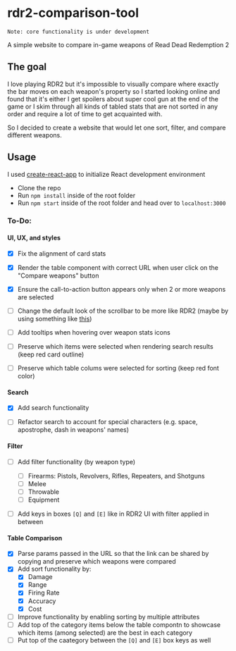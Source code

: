 # rdr2-comparison-tool 
`Note: core functionality is under development`

A simple website to compare in-game weapons of Read Dead Redemption 2

## The goal
I love playing RDR2 but it's impossible to visually compare where exactly the bar moves on each weapon's property so I started looking online and found that it's either I get spoilers about super cool gun at the end of the game or I skim through all kinds of tabled stats that are not sorted in any order and require a lot of time to get acquainted with.

So I decided to create a website that would let one sort, filter, and compare different weapons.

## Usage
I used [create-react-app](https://github.com/facebook/create-react-app) to initialize React development environment
* Clone the repo
* Run `npm install` inside of the root folder
* Run `npm start` inside of the root folder and head over to `localhost:3000`

### To-Do:

#### UI, UX, and styles
- [x] Fix the alignment of card stats
- [x] Render the table component with correct URL when user click on the "Compare weapons" button
- [x] Ensure the call-to-action button appears only when 2 or more weapons are selected
- [ ] Change the default look of the scrollbar to be more like RDR2 (maybe by using something like [this](https://github.com/malte-wessel/react-custom-scrollbars))
- [ ] Add tooltips when hovering over weapon stats icons
- [ ] Preserve which items were selected when rendering search results (keep red card outline)
- [ ] Preserve which table colums were selected for sorting (keep red font color)


#### Search
- [x] Add search functionality
- [ ] Refactor search to account for special characters (e.g. space, apostrophe, dash in weapons' names)


#### Filter
- [ ] Add filter functionality (by weapon type) 
  - [ ] Firearms: Pistols, Revolvers, Rifles, Repeaters, and Shotguns
  - [ ] Melee
  - [ ] Throwable
  - [ ] Equipment
- [ ] Add keys in boxes `[Q]` and `[E]` like in RDR2 UI with filter applied in between


#### Table Comparison
- [x] Parse params passed in the URL so that the link can be shared by copying and preserve which weapons were compared
- [x] Add sort functionality by:
  - [x] Damage
  - [x] Range
  - [x] Firing Rate
  - [x] Accuracy
  - [x] Cost
- [ ] Improve functionality by enabling sorting by multiple attributes
- [ ] Add top of the category items below the table compontn to showcase which items (among selected) are the best in each category
- [ ] Put top of the caategory between the `[Q]` and `[E]` box keys as well
